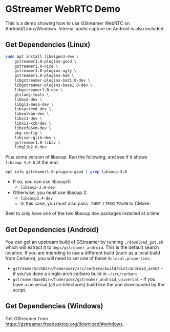 # GStreamer WebRTC Demo

This is a demo showing how to use GStreamer WebRTC on Android/Linux/Windows. Internal audio capture on Android is also included.

## Get Dependencies (Linux)

```sh
sudo apt install libeigen3-dev \
    gstreamer1.0-plugins-good \
    gstreamer1.0-nice \
    gstreamer1.0-plugins-ugly \
    gstreamer1.0-plugins-bad \
    libgstreamer-plugins-bad1.0-dev \
    libgstreamer-plugins-base1.0-dev \
    libgstreamer1.0-dev \
    glslang-tools \
    libbsd-dev \
    libgl1-mesa-dev \
    libsystemd-dev \
    libvulkan-dev \
    libx11-dev \
    libx11-xcb-dev \
    libxxf86vm-dev \
    pkg-config \
    libjson-glib-dev \
    gstreamer1.0-libav \
    libglib2.0-dev
```

Plus some version of libsoup. Run the following, and see if it shows
`libsoup-3.0-0` at the end:

```sh
apt info gstreamer1.0-plugins-good | grep libsoup-3.0
```

- If so, you can use libsoup3:
    - `libsoup-3.0-dev`
- Otherwise, you must use libsoup 2:
    - `libsoup2.4-dev`
    - In this case, you must also pass `-DUSE_LIBSOUP2=ON` to CMake.

Best to only have one of the two libsoup dev packages installed at a time.

## Get Dependencies (Android)

You can get an upstream build of GStreamer by running `./download_gst.sh` which
will extract it to `deps/gstreamer_android`. This is the default search
location. If you are intending to use a different build (such as a local build
from Cerbero), you will need to set one of these in `local.properties`:

- `gstreamerArchDir=/home/user/src/cerbero/build/dist/android_arm64` - if you've
  done a single-arch cerbero build in `~/src/cerbero`
- `gstreamerBaseDir=/home/user/gstreamer_android_universal` - if you have a
  universal (all architectures) build like the one downloaded by the script.

## Get Dependencies (Windows)

Get GStreamer from https://gstreamer.freedesktop.org/download/#windows.
